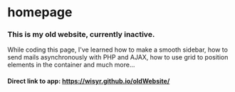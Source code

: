 # homepage
### This is my old website, currently inactive. 
While coding this page, I've learned how to make a smooth sidebar, how to send mails asynchronously with PHP and AJAX, how to use grid to position elements in the container and much more...
#### Direct link to app: https://wisyr.github.io/oldWebsite/
